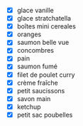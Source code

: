 - [x] glace vanille
- [x] glace stratchatella
- [x] boîtes mini cereales
- [x] oranges
- [x] saumon belle vue
- [x] concombres
- [x] pain
- [x] saumon fumé 
- [x] filet de poulet curry
- [x] crème fraîche
- [x] petit saucissons
- [x] savon main
- [x] ketchup
- [x] petit sac poubelles
